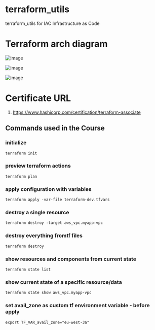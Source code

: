 # terraform_utils
terraform_utils for IAC Infrastructure as Code

# Terraform arch diagram
![image](https://user-images.githubusercontent.com/5849522/179147760-5191772f-64ba-49f5-bb33-f1e3eb79e7f3.png)

![image](https://user-images.githubusercontent.com/5849522/179147798-b6efa455-dc57-4282-8128-bac1517809ed.png)

![image](https://user-images.githubusercontent.com/5849522/179147921-c8c623af-6919-4777-9c50-3739c21da23c.png)

# Certificate URL
1. https://www.hashicorp.com/certification/terraform-associate



## Commands used in the Course

### initialize

    terraform init

### preview terraform actions

    terraform plan

### apply configuration with variables

    terraform apply -var-file terraform-dev.tfvars

### destroy a single resource

    terraform destroy -target aws_vpc.myapp-vpc

### destroy everything fromtf files

    terraform destroy

### show resources and components from current state

    terraform state list

### show current state of a specific resource/data

    terraform state show aws_vpc.myapp-vpc    

### set avail_zone as custom tf environment variable - before apply

    export TF_VAR_avail_zone="eu-west-3a"


